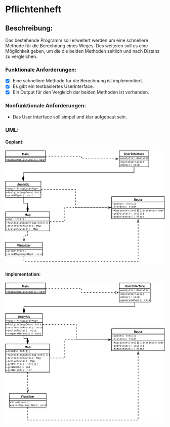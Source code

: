 # Pflichtenheft

## Beschreibung:

Das bestehende Programm soll erweitert werden um eine schnellere Methode für die Berechnung eines Weges. Des weiteren soll es eine Möglichkeit geben, um die die beiden Methoden zeitlich und nach Distanz zu vergleichen.

### Funktionale Anforderungen:

* [x] Eine schnellere Methode für die Berechnung ist implementiert.
* [x] Es gibt ein textbasiertes Userinterface.
* [x] Ein Output für den Vergleich der beiden Methoden ist vorhanden.

### Nonfunktionale Anforderungen:

* Das User Interface soll simpel und klar aufgebaut sein.

### UML:

#### Geplant:

![klassendiagramm](uml/M226a_b_0.png)

#### Implementation:

![klassendiagramm](uml/M226a_b_1.png)